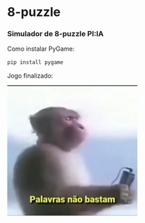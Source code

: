 # 8-puzzle
### Simulador de 8-puzzle PI:IA
Como instalar PyGame:
```sh
pip install pygame
```
Jogo finalizado:

<img src="/assets/background.jpg">
